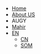 <!-- 侧边栏 docs/_navbar.md -->
- [Home]()
- [About US]()
 - AUGY
 - [Mahir](AboutUs/Mahir.md)
- [EN]()
  - [CN]()
  - [SOM]()